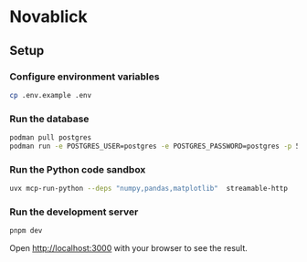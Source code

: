 # Novablick

## Setup

### Configure environment variables

```sh
cp .env.example .env
```

### Run the database

```sh
podman pull postgres
podman run -e POSTGRES_USER=postgres -e POSTGRES_PASSWORD=postgres -p 5432:5432 postgres
```

### Run the Python code sandbox

```sh
uvx mcp-run-python --deps "numpy,pandas,matplotlib"  streamable-http
```

### Run the development server

```bash
pnpm dev
```

Open [http://localhost:3000](http://localhost:3000) with your browser to see the result.
